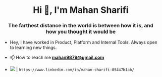 

<h1 align="center">Hi 👋, I'm Mahan Sharifi</h1>
<h3 align="center">The farthest distance in the world is between how it is, and how you thought it would be</h3>






- Hey, I have worked in Product, Platform and Internal Tools. Always open to learning new things.

- 📫 How to reach me **mahan9879@gmail.com**

-  <img src="https://img.shields.io/badge/LinkedIn-0077B5?style=for-the-badge&logo=linkedin&logoColor=white" />                   | `https://www.linkedin.com/in/mahan-sharifi-05447b1ab/`             

<p align="left">
</p>
